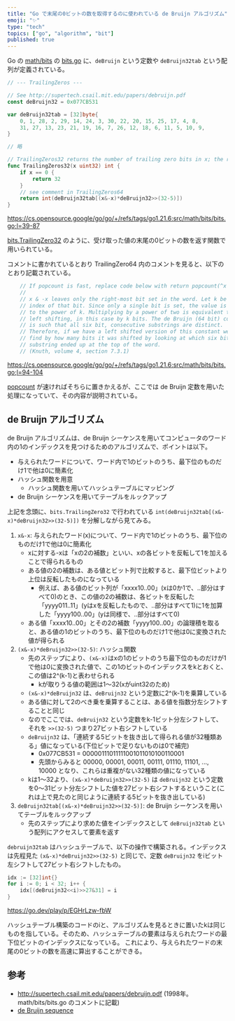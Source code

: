 ```yaml
---
title: "Go で末尾の0ビットの数を取得するのに使われている de Bruijn アルゴリズム"
emoji: "✨"
type: "tech"
topics: ["go", "algorithm", "bit"]
published: true
---
```


Go の [math/bits](https://pkg.go.dev/math/bits) の [bits.go]() に、`deBruijn` という定数や `deBruijn32tab` という配列が定義されている。

```go
// --- TrailingZeros ---

// See http://supertech.csail.mit.edu/papers/debruijn.pdf
const deBruijn32 = 0x077CB531

var deBruijn32tab = [32]byte{
	0, 1, 28, 2, 29, 14, 24, 3, 30, 22, 20, 15, 25, 17, 4, 8,
	31, 27, 13, 23, 21, 19, 16, 7, 26, 12, 18, 6, 11, 5, 10, 9,
}

// 略

// TrailingZeros32 returns the number of trailing zero bits in x; the result is 32 for x == 0.
func TrailingZeros32(x uint32) int {
	if x == 0 {
		return 32
	}
	// see comment in TrailingZeros64
	return int(deBruijn32tab[(x&-x)*deBruijn32>>(32-5)])
}
```
https://cs.opensource.google/go/go/+/refs/tags/go1.21.6:src/math/bits/bits.go;l=39-87

[bits.TrailingZero32](https://pkg.go.dev/math/bits#TrailingZeros32) のように、受け取った値の末尾の0ビットの数を返す関数で用いられている。

コメントに書かれているとおり TrailingZero64 内のコメントを見ると、以下のとおり記載されている。

```go
	// If popcount is fast, replace code below with return popcount(^x & (x - 1)).
	//
	// x & -x leaves only the right-most bit set in the word. Let k be the
	// index of that bit. Since only a single bit is set, the value is two
	// to the power of k. Multiplying by a power of two is equivalent to
	// left shifting, in this case by k bits. The de Bruijn (64 bit) constant
	// is such that all six bit, consecutive substrings are distinct.
	// Therefore, if we have a left shifted version of this constant we can
	// find by how many bits it was shifted by looking at which six bit
	// substring ended up at the top of the word.
	// (Knuth, volume 4, section 7.3.1)
```
https://cs.opensource.google/go/go/+/refs/tags/go1.21.6:src/math/bits/bits.go;l=94-104

[popcount](https://en.wikipedia.org/wiki/Hamming_weight) が速ければそちらに置きかえるが、ここでは de Bruijn 定数を用いた処理になっていて、その内容が説明されている。

## de Bruijn アルゴリズム

de Bruijn アルゴリズムは、de Bruijn シーケンスを用いてコンピュータのワード内の1のインデックスを見つけるためのアルゴリズムで、ポイントは以下。

* 与えられたワードについて、ワード内で1のビットのうち、最下位のものだけ1で他は0に簡素化
* ハッシュ関数を用意
   * ハッシュ関数を用いてハッシュテーブルにマッピング
* de Bruijn シーケンスを用いてテーブルをルックアップ

上記を念頭に、`bits.TrailingZero32` で行われている `int(deBruijn32tab[(x&-x)*deBruijn32>>(32-5)])` を分解しながら見てみる。

1. `x&-x`: 与えられたワード(x)について、ワード内で1のビットのうち、最下位のものだけ1で他は0に簡素化
   * xに対する-xは「xの2の補数」といい、xの各ビットを反転して1を加えることで得られるもの
   * ある値の2の補数は、ある値とビット列で比較すると、最下位ビットより上位は反転したものになっている
     * 例えば、ある値のビット列が「xxxx10..00」(xは0か1で、..部分はすべて0)のとき、この値の2の補数は、各ビットを反転した「yyyy011..11」(yはxを反転したもので、..部分はすべて1)に1を加算した「yyyy100..00」(yは同様で、..部分はすべて0)
   * ある値「xxxx10..00」とその2の補数「yyyy100..00」の論理積を取ると、ある値の1のビットのうち、最下位のものだけ1で他は0に変換された値が得られる 
1. `(x&-x)*deBruijn32>>(32-5)`: ハッシュ関数
   * 先のステップにより、`(x&-x)`はxの1のビットのうち最下位のものだけが1で他は0に変換された値で、この1のビットのインデックスをkとおくと、この値は2^(k-1)と表わせられる
     * kが取りうる値の範囲は1〜32(xがuint32のため)
   * `(x&-x)*deBruijn32` は、`deBruijn32` という定数に2^(k-1)を乗算している
   * ある値に対して2のべき乗を乗算することは、ある値を指数分左シフトすることと同じ
   * なのでここでは、`deBruijn32` という定数をk-1ビット分左シフトして、それを `>>(32-5)` つまり27ビット右シフトしている
   * `deBruijn32` は、「連続する5ビットを抜き出して得られる値が32種類ある」値になっている(下位ビットで足りないものは0で補完)
      * 0x077CB531 = 00000111011111001011010100110001
      * 先頭からみると 00000, 00001, 00011, 00111, 01110, 11101, ..., 10000 となり、これらは重複がない32種類の値になっている
   * kは1〜32より、`(x&-x)*deBruijn32>>(32-5)` は `deBruijn32` という定数を0〜31ビット分左シフトした値を27ビット右シフトするということ(これは上で見たのと同じように連続する5ビットを抜き出している)
1. `deBruijn32tab[(x&-x)*deBruijn32>>(32-5)]`: de Bruijn シーケンスを用いてテーブルをルックアップ
   * 先のステップにより求めた値をインデックスとして `deBruijn32tab` という配列にアクセスして要素を返す

`debruijn32tab` はハッシュテーブルで、以下の操作で構築される。インデックスは先程見た `(x&-x)*deBruijn32>>(32-5)` と同じで、定数 `deBruijn32` をiビット左シフトして27ビット右シフトしたもの。

```go
idx := [32]int{}
for i := 0; i < 32; i++ {
	idx[(deBruijn32<<i)>>27&31] = i
}
```
https://go.dev/play/p/EGHrLzw-fbW

ハッシュテーブル構築のコードのiと、アルゴリズムを見るときに置いたkは同じものを指している。そのため、ハッシュテーブルの要素は与えられたワードの最下位ビットのインデックスになっている。
これにより、与えられたワードの末尾の0ビットの数を高速に算出することができる。

## 参考

- http://supertech.csail.mit.edu/papers/debruijn.pdf (1998年。math/bits/bits.go のコメントに記載)
- [de Bruijn sequence](https://en.wikipedia.org/wiki/De_Bruijn_sequence)
